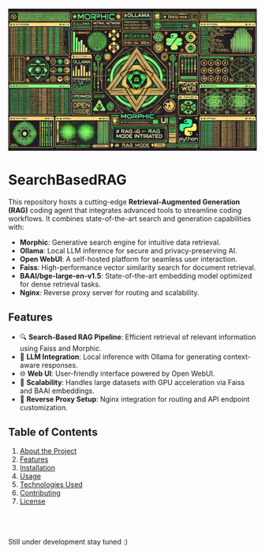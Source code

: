 <p><img src="./imgs/readme_main.webp"></p>

# SearchBasedRAG
This repository hosts a cutting-edge **Retrieval-Augmented Generation (RAG)** coding agent that integrates advanced tools to streamline coding workflows. It combines state-of-the-art search and generation capabilities with:
- **Morphic**: Generative search engine for intuitive data retrieval.
- **Ollama**: Local LLM inference for secure and privacy-preserving AI.
- **Open WebUI**: A self-hosted platform for seamless user interaction.
- **Faiss**: High-performance vector similarity search for document retrieval.
- **BAAI/bge-large-en-v1.5**: State-of-the-art embedding model optimized for dense retrieval tasks.
- **Nginx**: Reverse proxy server for routing and scalability.

## **Features**
- 🔍 **Search-Based RAG Pipeline**: Efficient retrieval of relevant information using Faiss and Morphic.
- 🤖 **LLM Integration**: Local inference with Ollama for generating context-aware responses.
- 🌐 **Web UI**: User-friendly interface powered by Open WebUI.
- 🚀 **Scalability**: Handles large datasets with GPU acceleration via Faiss and BAAI embeddings.
- 🔧 **Reverse Proxy Setup**: Nginx integration for routing and API endpoint customization.

## **Table of Contents**
1. [About the Project](#about-the-project)
2. [Features](#features)
3. [Installation](#installation)
4. [Usage](#usage)
5. [Technologies Used](#technologies-used)
6. [Contributing](#contributing)
7. [License](#license)

<!-- 
## **Installation**

### Prerequisites
Ensure you have the following installed:
- Python 3.10 or higher
- Docker (for Open WebUI and Ollama)
- NVIDIA GPU drivers (for Faiss GPU acceleration)
- Nginx (for reverse proxy setup)

### Steps
1. Clone the repository:
   ```bash
   git clone https://github.com/username/repo.git
   cd repo
   ```
2. Install dependencies:
   ```bash
   pip install -r requirements.txt
   ```
3. Set up Open WebUI and Ollama:
   ```bash
   docker run -d -p 8080:8080 openweb-ui
   ollama serve --model llama3.3:70b
   ```
4. Install Nginx:
   ```bash
   sudo apt update
   sudo apt install nginx
   ```
5. Configure Nginx (optional):
   Edit `/etc/nginx/sites-available/default` to redirect specific endpoints, e.g., `/api/completions` to a custom server.

6. Initialize Faiss index with BAAI/bge-large-en-v1.5 embeddings:
   ```bash
   python scripts/init_faiss.py --model BAAI/bge-large-en-v1.5
   ```


## **Usage**

### Running the System
Start the RAG agent:
```bash
python main.py
```

### Example Query Workflow
1. Input a query via Open WebUI (e.g., *"How to deploy KServe on Kubernetes?"*).
2. The system retrieves relevant documentation using Faiss and BAAI embeddings.
3. Context-aware responses are generated by Ollama's LLMs.



## **Technologies Used**
- **Morphic**: Generative search engine for retrieving relevant documents.
- **Ollama**: Local LLM inference engine for secure AI processing.
- **Open WebUI**: Self-hosted interface for user interaction.
- **Faiss**: Vector similarity search library for efficient retrieval.
- **BAAI/bge-large-en-v1.5**: Dense embedding model optimized for semantic search tasks.
- **Nginx**: Reverse proxy server for routing and API endpoint customization.



## **Contributing**

We welcome contributions from the community! To get started:
1. Fork the repository.
2. Create a new branch (`feature/your-feature-name`).
3. Commit your changes (`git commit -m "Add your feature"`).
4. Push to your branch (`git push origin feature/your-feature-name`).
5. Open a pull request.



## **License**

This project is licensed under the MIT License - see the [LICENSE](LICENSE) file for details.



## Example Nginx Configuration

To redirect `/api/completions` requests to a custom server:

```nginx
server {
    listen 11434;
    server_name 0.0.0.0;

    location /api/completions {
        proxy_pass http://127.0.0.1:5000;  # Redirect to your Python server
        proxy_set_header Host $host;
        proxy_set_header X-Real-IP $remote_addr;
        proxy_set_header X-Forwarded-For $proxy_add_x_forwarded_for;
        proxy_set_header X-Forwarded-Proto $scheme;
    }

    location / {
        proxy_pass http://127.0.0.1:11434;  # Forward all other requests to Ollama API
        proxy_set_header Host $host;
        proxy_set_header X-Real-IP $remote_addr;
        proxy_set_header X-Forwarded-For $proxy_add_x_forwarded_for;
        proxy_set_header X-Forwarded-Proto $scheme;
    }
}
```
-->
  
<br>
<br>
<br>
Still under development stay tuned :)
